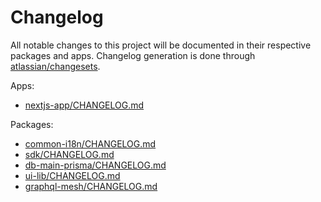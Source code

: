 # Changelog

All notable changes to this project will be documented
in their respective packages and apps. Changelog generation is
done through [atlassian/changesets](https://github.com/atlassian/changesets).

Apps:

- [nextjs-app/CHANGELOG.md](./apps/nextjs-app/CHANGELOG.md)

Packages:

- [common-i18n/CHANGELOG.md](./packages/common-i18n/CHANGELOG.md)
- [sdk/CHANGELOG.md](./packages/sdk/CHANGELOG.md)
- [db-main-prisma/CHANGELOG.md](./packages/db-main-prisma/CHANGELOG.md)
- [ui-lib/CHANGELOG.md](./packages/ui-lib/CHANGELOG.md)
- [graphql-mesh/CHANGELOG.md](./packages/graphql-mesh/CHANGELOG.md)

